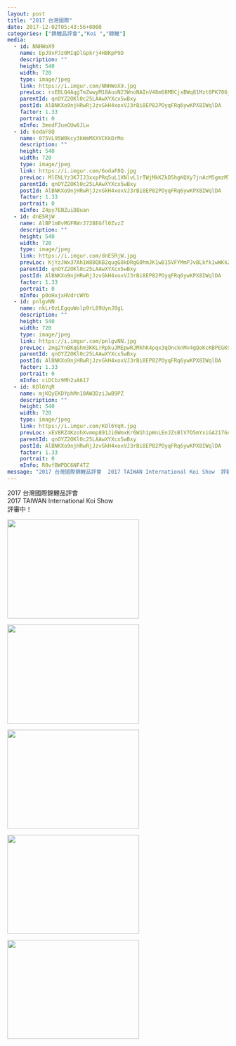 ```yaml
---
layout: post
title: "2017 台灣國際" 
date: 2017-12-02T05:43:56+0000 
categories: ["錦鯉品評會","Koi ","錦鯉"] 
media:
  - id: NNHWoX9
    name: EpJ9xPJz0MIqDlGpkrj4H8KpP9D
    description: ""   
    height: 540
    width: 720
    type: image/jpeg
    link: https://i.imgur.com/NNHWoX9.jpg
    prevLoc: rxEBLQ4AqgTmZwwyM18AuoN23WnoNAInV48m68MBCjxBWq81Mzt6PK706j65uvO0oOz1QEs769yMDgzoiDjOOOqW0VtLx8krQYg5uypVExA2BlHLWEWw2D8LUWpqwV8EMgfP3wKqrlvOFL2zJ66B2oF8O8nJ8OZQcOlwBORjZgIR11jOr67PHknOwMMoDoUV73QMqEOkty2YAJoY4kCD2WK0px5pI13DJr0WRAcqp9xW8wWEsJE1G3qNR0CnronvwZOLulz
    parentId: qnOYZ2OKl0c25LAAwXYXcx5wBxy
    postId: AlBNKXo9njHRwRjJzvGkH4xoxVJ3rBi8EP82POyqFRq6ywKPX8IWqlDA
    factor: 1.33
    portrait: 0
    mInfo: 3medFJueGUw6JLw
  - id: 6odaF8Q
    name: 075VL95W0kcy3kWmMXXVCKkDrMo
    description: ""   
    height: 540
    width: 720
    type: image/jpeg
    link: https://i.imgur.com/6odaF8Q.jpg
    prevLoc: MlENLYz3K7IJ3xxpPRq5uL1XNlvL1rTWjMkKZkD5hgKQXy7jnAcM5gmzM7MDcg2V42oNx8u7PEjyZK9Di83RRRE591cPQVRvqzBJuM7o9z0RXnCgM2pQ9WxWfjByE8lAA2fD2xZLXOv5cJVy9XWYrrIRByzDJmxgIKQPYKkgmlFEDDBQzmoLCBk6RAAW40h5q4qEp6mQcYJ9EMy0y7HwjQyJW2l6F0nl9L72OoCM5roklYDnivPZ1JnwMYHPprVOmgG1uRM
    parentId: qnOYZ2OKl0c25LAAwXYXcx5wBxy
    postId: AlBNKXo9njHRwRjJzvGkH4xoxVJ3rBi8EP82POyqFRq6ywKPX8IWqlDA
    factor: 1.33
    portrait: 0
    mInfo: Z4py7ENZuiDBuan
  - id: dnE5RjW
    name: AlBP1mBvMGFRWrJ728EGfl0ZvzZ
    description: ""   
    height: 540
    width: 720
    type: image/jpeg
    link: https://i.imgur.com/dnE5RjW.jpg
    prevLoc: KjYzJWx37Ah1W88QKB2qugG8kDRgG0hmJK1wB15VFYMmPJvBLkfk1wWKkZkOIBG6EGqNRJhvVJKz9mBYHJxOO0Wg7PHKY7xnVBwGCE8PGLWZ5kSln1VvJ8pGCyP7LYp1x4HzgBwmrGxPInD146MxNgS7O7XY2oZqTRO0rRL1K3FOyy7Nkz4XtXl5K33YRRhmAnBLDQ3mH0NN716jm5HBvBKkR4NyfWgNvgLZoRHPJ0g564zgtk1VM6vqLKFA7NO7kWDmuk0
    parentId: qnOYZ2OKl0c25LAAwXYXcx5wBxy
    postId: AlBNKXo9njHRwRjJzvGkH4xoxVJ3rBi8EP82POyqFRq6ywKPX8IWqlDA
    factor: 1.33
    portrait: 0
    mInfo: p0oHxjxHVdrcWYb
  - id: pnlgvNN
    name: nkLrOzLEgquWolp9rL89UynJ0gL
    description: ""   
    height: 540
    width: 720
    type: image/jpeg
    link: https://i.imgur.com/pnlgvNN.jpg
    prevLoc: 2mg2YnBKqGhm3KKLrRpkuJMEpwRJMkhK4pqx3qOncknMv4gQoKcKBPEGK9KQcpnzQnw381hvM1N25qzxHk8MMMxWQJT9w2B5lZY4S2D1QYpBmosQgjxzP73Ospg28LKKJ0U50M2O5NN2hW37jk92WLu73xQPgKwmI54wp5nBLjUKkkpBPy9Vi3jZ5nnkgwclMnP1MlRvh7N1v1X4GBs0kG67kqxoUxy1EOz95mUjQGND9KnMh9Ok6qJO1mtzml8zOOJzcnv
    parentId: qnOYZ2OKl0c25LAAwXYXcx5wBxy
    postId: AlBNKXo9njHRwRjJzvGkH4xoxVJ3rBi8EP82POyqFRq6ywKPX8IWqlDA
    factor: 1.33
    portrait: 0
    mInfo: ciDCbz9Mh2uA617
  - id: KOl6YqR
    name: mjKQyEKDYphMn10AW3DziJwB9PZ
    description: ""   
    height: 540
    width: 720
    type: image/jpeg
    link: https://i.imgur.com/KOl6YqR.jpg
    prevLoc: xEV8RZ4KzohXvmmp891Ji6WmxKr6W1h1pWnLEnJZsBlV7O5mYxiGA217GoGnIgNY9Nn4ELu23mkxDPBZuBY55WV2z0FZkRgXQX67I2Lp5yqYxPIkP4PzGRrwHOlgnDwvmYfzmgEYppOXsJ5xrzV4MPHLngLL6JMZfQZ2Xo88GwhPEJ41kXXmUWX4RBW4v8i3zLkNX3GETRyGzyn2lPHrx3QEK00ZI7N9YjkxzjhvKDkGpGVgcovVjEYV1ktoYmWEoVPp
    parentId: qnOYZ2OKl0c25LAAwXYXcx5wBxy
    postId: AlBNKXo9njHRwRjJzvGkH4xoxVJ3rBi8EP82POyqFRq6ywKPX8IWqlDA
    factor: 1.33
    portrait: 0
    mInfo: R0vfBWPDC6NF4TZ
message: "2017 台灣國際錦鯉品評會  2017 TAIWAN International Koi Show  評審中！"
---
```


2017 台灣國際錦鯉品評會  
2017 TAIWAN International Koi Show  
評審中！


[//]: #media:  
<a href="https://i.imgur.com/NNHWoX9.jpg"><img src="https://i.imgur.com/NNHWoX9.jpg" height="225" width="300" /></a> 
  

<a href="https://i.imgur.com/6odaF8Q.jpg"><img src="https://i.imgur.com/6odaF8Q.jpg" height="225" width="300" /></a> 
  

<a href="https://i.imgur.com/dnE5RjW.jpg"><img src="https://i.imgur.com/dnE5RjW.jpg" height="225" width="300" /></a> 
  

<a href="https://i.imgur.com/pnlgvNN.jpg"><img src="https://i.imgur.com/pnlgvNN.jpg" height="225" width="300" /></a> 
  

<a href="https://i.imgur.com/KOl6YqR.jpg"><img src="https://i.imgur.com/KOl6YqR.jpg" height="225" width="300" /></a> 
 
